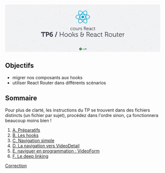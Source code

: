 <img src="images/readme/header.jpg" />

## Objectifs
- migrer nos composants aux hooks
- utiliser React Router dans différents scénarios

## Sommaire
Pour plus de clarté, les instructions du TP se trouvent dans des fichiers distincts (un fichier par sujet), procédez dans l'ordre sinon, ça fonctionnera beaucoup moins bien !

1. [A. Préparatifs](A-preparatifs.md)
2. [B. Les hooks](B-hooks.md)
3. [C. Navigation simple](C-navigation-simple.md)
4. [D. La navigation vers VideoDetail](D-VideoDetail.md)
5. [E. naviguer en programmation : VideoForm](E-VideoForm.md)
6. [F. Le deep linking](F-deeplinking.md)

[Correction](https://github.com/GuillaumeCar/react-tp6)